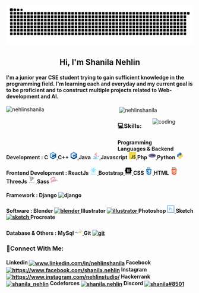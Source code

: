 
![snake gif](https://github.com/nehlinshanila/nehlinshanila/blob/output/github-contribution-grid-snake.svg)

<h2 align="center">Hi, I'm Shanila Nehlin</h2>
<h4 align="left">
I'm a junior year CSE student trying to gain sufficient knowledge in the programming field. I'm learning each and everyday and my current goal is to be proficient and to construct multiple projects related to Web-development and AI.
</h4>

<p><img align="left" src="https://github-readme-stats.vercel.app/api/top-langs?username=nehlinshanila&show_icons=true&theme=synthwave&title_color=fea9f7&text_color=a8b7ff&bg_color=110d17&hide_border=true&locale=en&layout=compact" alt="nehlinshanila" width="300" height="110"/></p>
<p>&nbsp;<img align="center" src="https://github-readme-stats.vercel.app/api?username=nehlinshanila&show_icons=true&theme=dracula&title_color=fea9f7&text_color=a8b7ff&bg_color=0f0d17&hide_border=true&locale=en" alt="nehlinshanila" width="320" height="120"/></p>
<p><img align="right" alt="coding" height= "70" width="110" src="https://thumbs.gfycat.com/BigGranularLamprey.webp"></p>



<h3>💻Skills:</h3>

<h4>Programming Languages & Backend Development : 
C <a href="https://www.cprogramming.com/" target="_blank" rel="noreferrer"> <img src="https://raw.githubusercontent.com/devicons/devicon/master/icons/c/c-original.svg" alt="c" width="20" height="20"/> </a> 
 C++ <a href="https://www.w3schools.com/cpp/" target="_blank" rel="noreferrer"> <img src="https://raw.githubusercontent.com/devicons/devicon/master/icons/cplusplus/cplusplus-original.svg" alt="cplusplus" width="20" height="20"/> </a> 
 Java <a href="https://www.java.com" target="_blank" rel="noreferrer"> <img src="https://raw.githubusercontent.com/devicons/devicon/master/icons/java/java-original.svg" alt="java" width="20" height="20"/> </a> 
 Javascript <a href="https://developer.mozilla.org/en-US/docs/Web/JavaScript" target="_blank" rel="noreferrer"> <img src="https://raw.githubusercontent.com/devicons/devicon/master/icons/javascript/javascript-original.svg" alt="javascript" width="20" height="20"/> </a> 
 Php <a href="https://www.php.net" target="_blank" rel="noreferrer"> <img src="https://raw.githubusercontent.com/devicons/devicon/master/icons/php/php-original.svg" alt="php" width="20" height="20"/> </a> 
  Python <img src="https://raw.githubusercontent.com/devicons/devicon/master/icons/python/python-original.svg" alt="python" width="20" height="20"/> 
</h4>
 

<h4>Frontend Development :
 ReactJs <a href="https://reactjs.org/" target="_blank" rel="noreferrer"> <img src="https://raw.githubusercontent.com/devicons/devicon/master/icons/react/react-original-wordmark.svg" alt="react" width="20" height="20"/> </a>
 Bootstrap<a href="https://getbootstrap.com" target="_blank" rel="noreferrer"> <img src="https://raw.githubusercontent.com/devicons/devicon/master/icons/bootstrap/bootstrap-plain-wordmark.svg" alt="bootstrap" width="20" height="20"/> </a> 
 CSS <a href="https://www.w3schools.com/css/" target="_blank" rel="noreferrer"> <img src="https://raw.githubusercontent.com/devicons/devicon/master/icons/css3/css3-original-wordmark.svg" alt="css3" width="20" height="20"/> </a> 
 HTML <a href="https://www.w3.org/html/" target="_blank" rel="noreferrer"> <img src="https://raw.githubusercontent.com/devicons/devicon/master/icons/html5/html5-original-wordmark.svg" alt="html5" width="20" height="20"/> </a>
 ThreeJs <a href="https://www.w3.org/threejs/" target="_blank" rel="noreferrer"> <img src="https://raw.githubusercontent.com/devicons/devicon/master/icons/threejs/threejs-original-wordmark.svg" alt="threejs" width="20" height="20"/> </a> 
 Sass <img src="https://raw.githubusercontent.com/devicons/devicon/master/icons/sass/sass-original.svg" alt="sass" width="20" height="20"/> </p>
</h4>



<h4>Framework :
 Django <img src="https://cdn.worldvectorlogo.com/logos/django.svg" alt="django" width="20" height="20"/>
</h4>

<h4>Software :
 Blender <a href="https://www.blender.org/" target="_blank" rel="noreferrer"> <img src="https://download.blender.org/branding/community/blender_community_badge_white.svg" alt="blender" width="20" height="20"/> </a> 
 Illustrator <a href="https://www.adobe.com/in/products/illustrator.html" target="_blank" rel="noreferrer"> <img src="https://www.vectorlogo.zone/logos/adobe_illustrator/adobe_illustrator-icon.svg" alt="illustrator" width="20" height="20"/> </a> 
 Photoshop <a href="https://www.photoshop.com/en" target="_blank" rel="noreferrer"> <img src="https://raw.githubusercontent.com/devicons/devicon/master/icons/photoshop/photoshop-line.svg" alt="photoshop" width="20" height="20"/> </a> 
 Sketch <a href="https://www.sketch.com/" target="_blank" rel="noreferrer"> <img src="https://www.vectorlogo.zone/logos/sketchapp/sketchapp-icon.svg" alt="sketch" width="20" height="20"/> </a> Procreate </p>
 
</h4>

<h4>Database & Others :
 MySql <a href="https://www.mysql.com/" target="_blank" rel="noreferrer"> <img src="https://raw.githubusercontent.com/devicons/devicon/master/icons/mysql/mysql-original-wordmark.svg" alt="mysql" width="20" height="20"/> </a> 
 Git <a href="https://git-scm.com/" target="_blank" rel="noreferrer"> <img src="https://www.vectorlogo.zone/logos/git-scm/git-scm-icon.svg" alt="git" width="20" height="20"/> </a> 
</h4>

 
 <h3>🧷Connect With Me:</h3>
<h4 align="left">
Linkedin <a href="https://linkedin.com/in/nehlinshanila" target="blank"><img align="center" src="https://raw.githubusercontent.com/rahuldkjain/github-profile-readme-generator/master/src/images/icons/Social/linked-in-alt.svg" alt="www.linkedin.com/in/nehlinshanila" height="20" width="20" /></a>
Facebook <a href="https://www.facebook.com/shanila.nehlin" target="blank"><img align="center" src="https://raw.githubusercontent.com/rahuldkjain/github-profile-readme-generator/master/src/images/icons/Social/facebook.svg" alt="https://www.facebook.com/shanila.nehlin" height="20" width="20" /></a>
Instagram <a href="https://www.instagram.com/nehlinstudio/" target="blank"><img align="center" src="https://raw.githubusercontent.com/rahuldkjain/github-profile-readme-generator/master/src/images/icons/Social/instagram.svg" alt="https://www.instagram.com/nehlinstudio/" height="20" width="20" /></a>
Hackerrank <a href="https://www.hackerrank.com/shanila_nehlin" target="blank"><img align="center" src="https://raw.githubusercontent.com/rahuldkjain/github-profile-readme-generator/master/src/images/icons/Social/hackerrank.svg" alt="shanila_nehlin" height="20" width="20" /></a>
Codeforces <a href="https://codeforces.com/profile/shanila.nehlin" target="blank"><img align="center" src="https://raw.githubusercontent.com/rahuldkjain/github-profile-readme-generator/master/src/images/icons/Social/codeforces.svg" alt="shanila.nehlin" height="20" width="20" /></a>
Discord <a href="https://discord.gg/shanila#8501" target="blank"><img align="center" src="https://raw.githubusercontent.com/rahuldkjain/github-profile-readme-generator/master/src/images/icons/Social/discord.svg" alt="shanila#8501" height="20" width="20" /></a>
</h4>
 
